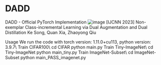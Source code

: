 # DADD
DADD - Official PyTorch Implementation
![image](https://user-images.githubusercontent.com/33835813/231756431-07cff8ef-8f33-41b1-93d9-9702d0bf9249.png)
[IJCNN 2023] Non-exemplar Class-incremental Learning via Dual Augmentation and Dual Distillation
Ke Song, Quan Xia, Zhaoyong Qiu

Usage
We run the code with torch version: 1.11.0+cu113, python version: 3.9.7\\
Train CIFAR100\\
cd CIFAR
python main.py
Train Tiny-ImageNet\\
cd Tiny-ImageNet
python main_tiny.py
Train ImageNet-Subset\\
cd ImageNet-Subset
python main_PASS_imagenet.py

